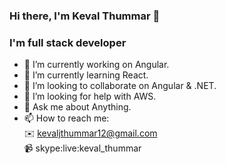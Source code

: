 ### Hi there, I'm Keval Thummar 👋

### I'm full stack developer
<!--
**kevaljthummar/kevaljthummar** is a ✨ _special_ ✨ repository because its `README.md` (this file) appears on your GitHub profile.

Here are some ideas to get you started:
- 😄 Pronouns: ...
- ⚡ Fun fact: ...
-->

- 🔭 I’m currently working on Angular.
- 🌱 I’m currently learning React.
- 👯 I’m looking to collaborate on Angular & .NET.
- 🤔 I’m looking for help with AWS.
- 💬 Ask me about Anything.
- 📫 How to reach me: </br>
   ✉️ kevaljthummar12@gmail.com </br>
   :video_camera: skype:live:keval_thummar
  

